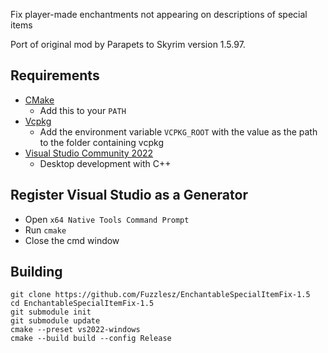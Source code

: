 Fix player-made enchantments not appearing on descriptions of special items

Port of original mod by Parapets to Skyrim version 1.5.97.

## Requirements
* [CMake](https://cmake.org/)
	* Add this to your `PATH`
* [Vcpkg](https://github.com/microsoft/vcpkg)
	* Add the environment variable `VCPKG_ROOT` with the value as the path to the folder containing vcpkg
* [Visual Studio Community 2022](https://visualstudio.microsoft.com/)
	* Desktop development with C++

## Register Visual Studio as a Generator
* Open `x64 Native Tools Command Prompt`
* Run `cmake`
* Close the cmd window

## Building
```
git clone https://github.com/Fuzzlesz/EnchantableSpecialItemFix-1.5
cd EnchantableSpecialItemFix-1.5
git submodule init
git submodule update
cmake --preset vs2022-windows
cmake --build build --config Release
```
